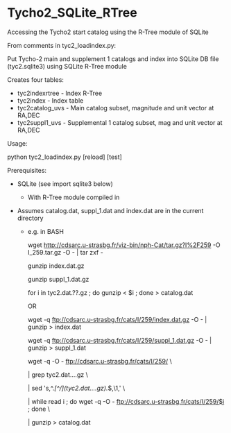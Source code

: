 Tycho2_SQLite_RTree
===================

Accessing the Tycho2 start catalog using the R-Tree module of SQLite

From comments in tyc2_loadindex.py:

Put Tycho-2 main and supplement 1 catalogs and index into
SQLite DB file (tyc2.sqlite3) using SQLite R-Tree module

Creates four tables:

- tyc2indexrtree  - Index R-Tree
- tyc2index       - Index table
- tyc2catalog_uvs - Main catalog subset, magnitude and unit vector at RA,DEC
- tyc2suppl1_uvs  - Supplemental 1 catalog subset, mag and unit vector at RA,DEC


Usage:

  python tyc2_loadindex.py [reload] [test]


Prerequisites:

- SQLite (see import sqlite3 below)

  - With R-Tree module compiled in

- Assumes catalog.dat, suppl_1.dat and index.dat are in the current
  directory

  - e.g. in BASH

      wget http://cdsarc.u-strasbg.fr/viz-bin/nph-Cat/tar.gz?I%2F259 -O I_259.tar.gz -O - | tar zxf -

      gunzip index.dat.gz

      gunzip suppl_1.dat.gz

      for i in tyc2.dat.??.gz ; do gunzip < $i ; done > catalog.dat

    OR 

      wget -q ftp://cdsarc.u-strasbg.fr/cats/I/259/index.dat.gz -O - | gunzip > index.dat

      wget -q ftp://cdsarc.u-strasbg.fr/cats/I/259/suppl_1.dat.gz -O - | gunzip > suppl_1.dat

      wget -q -O - ftp://cdsarc.u-strasbg.fr/cats/I/259/ \

      | grep tyc2.dat....gz \

      | sed 's,^.*[^/]\(tyc2.dat....gz\).*$,\1,' \

      | while read i ; do wget -q -O - ftp://cdsarc.u-strasbg.fr/cats/I/259/$i ; done \

      | gunzip > catalog.dat

